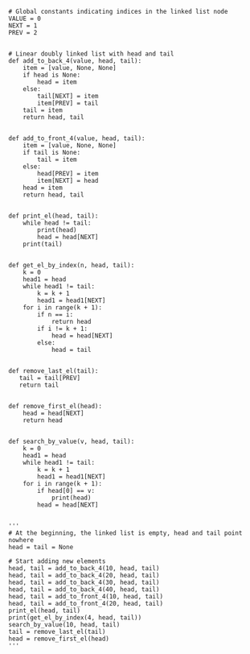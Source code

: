     # Global constants indicating indices in the linked list node
    VALUE = 0
    NEXT = 1
    PREV = 2


    # Linear doubly linked list with head and tail
    def add_to_back_4(value, head, tail):
        item = [value, None, None]
        if head is None:
            head = item
        else:
            tail[NEXT] = item
            item[PREV] = tail
        tail = item
        return head, tail


    def add_to_front_4(value, head, tail):
        item = [value, None, None]
        if tail is None:
            tail = item
        else:
            head[PREV] = item
            item[NEXT] = head
        head = item
        return head, tail


    def print_el(head, tail):
        while head != tail:
            print(head)
            head = head[NEXT]
        print(tail)


    def get_el_by_index(n, head, tail):
        k = 0
        head1 = head
        while head1 != tail:
            k = k + 1
            head1 = head1[NEXT]
        for i in range(k + 1):
            if n == i:
                return head
            if i != k + 1:
                head = head[NEXT]
            else:
                head = tail


    def remove_last_el(tail):
       tail = tail[PREV]
       return tail


    def remove_first_el(head):
        head = head[NEXT]
        return head


    def search_by_value(v, head, tail):
        k = 0
        head1 = head
        while head1 != tail:
            k = k + 1
            head1 = head1[NEXT]
        for i in range(k + 1):
            if head[0] == v:
                print(head)
            head = head[NEXT]


    '''
    # At the beginning, the linked list is empty, head and tail point nowhere
    head = tail = None

    # Start adding new elements
    head, tail = add_to_back_4(10, head, tail)
    head, tail = add_to_back_4(20, head, tail)
    head, tail = add_to_back_4(30, head, tail)
    head, tail = add_to_back_4(40, head, tail)
    head, tail = add_to_front_4(10, head, tail)
    head, tail = add_to_front_4(20, head, tail)
    print_el(head, tail)
    print(get_el_by_index(4, head, tail))
    search_by_value(10, head, tail)
    tail = remove_last_el(tail)
    head = remove_first_el(head)
    '''

